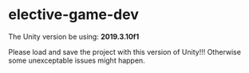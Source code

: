 # elective-game-dev

The Unity version be using: **2019.3.10f1**

Please load and save the project with this version of Unity!!! Otherwise some unexceptable issues might happen.
